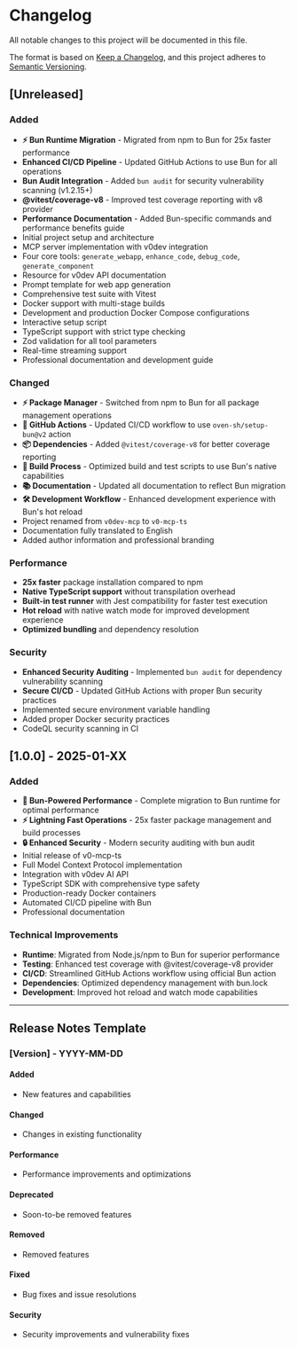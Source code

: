 # Changelog

All notable changes to this project will be documented in this file.

The format is based on [Keep a Changelog](https://keepachangelog.com/en/1.0.0/),
and this project adheres to [Semantic Versioning](https://semver.org/spec/v2.0.0.html).

## [Unreleased]

### Added

- **⚡ Bun Runtime Migration** - Migrated from npm to Bun for 25x faster performance
- **Enhanced CI/CD Pipeline** - Updated GitHub Actions to use Bun for all operations
- **Bun Audit Integration** - Added `bun audit` for security vulnerability scanning (v1.2.15+)
- **@vitest/coverage-v8** - Improved test coverage reporting with v8 provider
- **Performance Documentation** - Added Bun-specific commands and performance benefits guide
- Initial project setup and architecture
- MCP server implementation with v0dev integration
- Four core tools: `generate_webapp`, `enhance_code`, `debug_code`, `generate_component`
- Resource for v0dev API documentation
- Prompt template for web app generation
- Comprehensive test suite with Vitest
- Docker support with multi-stage builds
- Development and production Docker Compose configurations
- Interactive setup script
- TypeScript support with strict type checking
- Zod validation for all tool parameters
- Real-time streaming support
- Professional documentation and development guide

### Changed

- **⚡ Package Manager** - Switched from npm to Bun for all package management operations
- **🚀 GitHub Actions** - Updated CI/CD workflow to use `oven-sh/setup-bun@v2` action
- **📦 Dependencies** - Added `@vitest/coverage-v8` for better coverage reporting
- **🔧 Build Process** - Optimized build and test scripts to use Bun's native capabilities
- **📚 Documentation** - Updated all documentation to reflect Bun migration
- **🛠️ Development Workflow** - Enhanced development experience with Bun's hot reload
- Project renamed from `v0dev-mcp` to `v0-mcp-ts`
- Documentation fully translated to English
- Added author information and professional branding

### Performance

- **25x faster** package installation compared to npm
- **Native TypeScript support** without transpilation overhead
- **Built-in test runner** with Jest compatibility for faster test execution
- **Hot reload** with native watch mode for improved development experience
- **Optimized bundling** and dependency resolution

### Security

- **Enhanced Security Auditing** - Implemented `bun audit` for dependency vulnerability scanning
- **Secure CI/CD** - Updated GitHub Actions with proper Bun security practices
- Implemented secure environment variable handling
- Added proper Docker security practices
- CodeQL security scanning in CI

## [1.0.0] - 2025-01-XX

### Added

- **🚀 Bun-Powered Performance** - Complete migration to Bun runtime for optimal performance
- **⚡ Lightning Fast Operations** - 25x faster package management and build processes
- **🔒 Enhanced Security** - Modern security auditing with bun audit
- Initial release of v0-mcp-ts
- Full Model Context Protocol implementation
- Integration with v0dev AI API
- TypeScript SDK with comprehensive type safety
- Production-ready Docker containers
- Automated CI/CD pipeline with Bun
- Professional documentation

### Technical Improvements

- **Runtime**: Migrated from Node.js/npm to Bun for superior performance
- **Testing**: Enhanced test coverage with @vitest/coverage-v8 provider
- **CI/CD**: Streamlined GitHub Actions workflow using official Bun action
- **Dependencies**: Optimized dependency management with bun.lock
- **Development**: Improved hot reload and watch mode capabilities

---

## Release Notes Template

### [Version] - YYYY-MM-DD

#### Added

- New features and capabilities

#### Changed

- Changes in existing functionality

#### Performance

- Performance improvements and optimizations

#### Deprecated

- Soon-to-be removed features

#### Removed

- Removed features

#### Fixed

- Bug fixes and issue resolutions

#### Security

- Security improvements and vulnerability fixes
